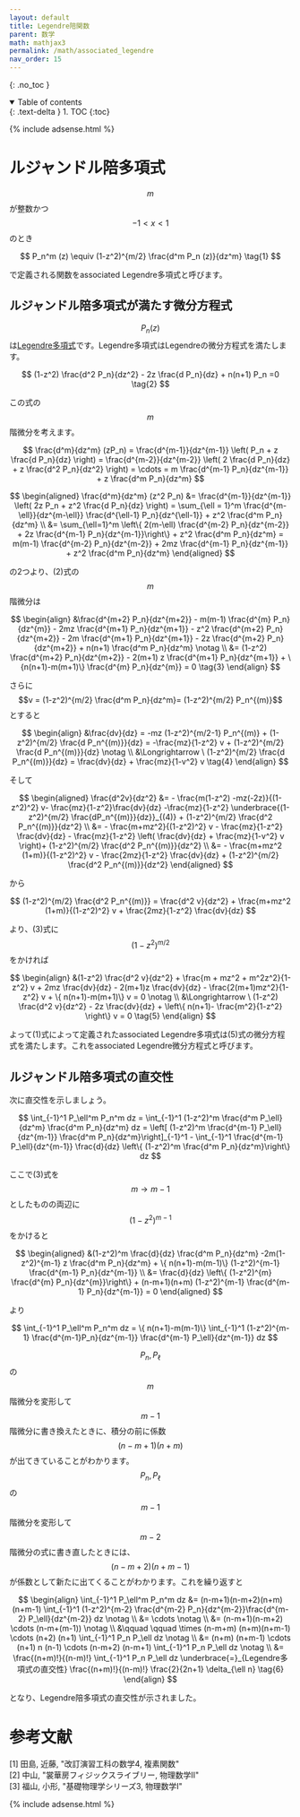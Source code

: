 ```yaml
---
layout: default
title: Legendre陪関数
parent: 数学
math: mathjax3
permalink: /math/associated_legendre
nav_order: 15
---
```


{: .no_toc }

<details open markdown="block">
  <summary>
    Table of contents
  </summary>
  {: .text-delta }
1. TOC
{:toc}
</details>

{% include adsense.html %}

# ルジャンドル陪多項式

$$m$$が整数かつ$$-1 < x < 1$$のとき

$$
P_n^m (z) 
\equiv (1-z^2)^{m/2} \frac{d^m P_n (z)}{dz^m} \tag{1}
$$

で定義される関数をassociated Legendre多項式と呼びます。

## ルジャンドル陪多項式が満たす微分方程式

$$P_n (z)$$は[Legendre多項式](/math/legendre)です。Legendre多項式はLegendreの微分方程式を満たします。

$$
(1-z^2) \frac{d^2 P_n}{dz^2} - 2z \frac{d P_n}{dz} + n(n+1) P_n 
=0 \tag{2}
$$

この式の$$m$$階微分を考えます。

$$
\frac{d^m}{dz^m} (zP_n) 
= \frac{d^{m-1}}{dz^{m-1}} \left( P_n + z \frac{d P_n}{dz} \right) 
= \frac{d^{m-2}}{dz^{m-2}} \left( 2 \frac{d P_n}{dz} + z \frac{d^2 P_n}{dz^2} \right) 
= \cdots 
= m \frac{d^{m-1} P_n}{dz^{m-1}} + z \frac{d^m P_n}{dz^m} 
$$

$$
\begin{aligned}
\frac{d^m}{dz^m} (z^2 P_n) 
&= \frac{d^{m-1}}{dz^{m-1}} \left( 2z P_n + z^2 \frac{d P_n}{dz} \right) 
= \sum_{\ell = 1}^m \frac{d^{m-\ell}}{dz^{m-\ell}} \frac{d^{\ell-1} P_n}{dz^{\ell-1}} + z^2 \frac{d^m P_n}{dz^m} \\
&= \sum_{\ell=1}^m \left\{ 2(m-\ell) \frac{d^{m-2} P_n}{dz^{m-2}} + 2z \frac{d^{m-1} P_n}{dz^{m-1}}\right\} + z^2 \frac{d^m P_n}{dz^m} 
= m(m-1) \frac{d^{m-2} P_n}{dz^{m-2}} + 2mz \frac{d^{m-1} P_n}{dz^{m-1}} + z^2 \frac{d^m P_n}{dz^m} 
\end{aligned}
$$

の2つより、(2)式の$$m$$階微分は

$$
\begin{align}
&\frac{d^{m+2} P_n}{dz^{m+2}} - m(m-1) \frac{d^{m} P_n}{dz^{m}} - 2mz \frac{d^{m+1} P_n}{dz^{m+1}} - z^2 \frac{d^{m+2} P_n}{dz^{m+2}} - 2m \frac{d^{m+1} P_n}{dz^{m+1}} - 2z \frac{d^{m+2} P_n}{dz^{m+2}} + n(n+1) \frac{d^m P_n}{dz^m} \notag \\
&= (1-z^2) \frac{d^{m+2} P_n}{dz^{m+2}} - 2(m+1) z \frac{d^{m+1} P_n}{dz^{m+1}} + \{n(n+1)-m(m+1)\} \frac{d^{m} P_n}{dz^{m}} 
= 0 \tag{3}
\end{align}
$$

さらに$$v = (1-z^2)^{m/2} \frac{d^m P_n}{dz^m}= (1-z^2)^{m/2} P_n^{(m)}$$とすると

$$
\begin{align}
&\frac{dv}{dz} 
= -mz (1-z^2)^{m/2-1} P_n^{(m)} + (1-z^2)^{m/2} \frac{d P_n^{(m)}}{dz} 
= -\frac{mz}{1-z^2} v + (1-z^2)^{m/2} \frac{d P_n^{(m)}}{dz} \notag \\ 
&\Longrightarrow \ 
(1-z^2)^{m/2} \frac{d P_n^{(m)}}{dz} = \frac{dv}{dz} + \frac{mz}{1-v^2} v \tag{4}
\end{align}
$$

そして

$$
\begin{aligned}
\frac{d^2v}{dz^2} 
&= - \frac{m(1-z^2) -mz(-2z)}{(1-z^2)^2} v- \frac{mz}{1-z^2}\frac{dv}{dz} -\frac{mz}{1-z^2} \underbrace{(1-z^2)^{m/2} \frac{dP_n^{(m)}}{dz}}_{(4)} + (1-z^2)^{m/2} \frac{d^2 P_n^{(m)}}{dz^2} \\
&= - \frac{m+mz^2}{(1-z^2)^2} v - \frac{mz}{1-z^2} \frac{dv}{dz} - \frac{mz}{1-z^2} \left( \frac{dv}{dz} + \frac{mz}{1-v^2} v \right)+ (1-z^2)^{m/2} \frac{d^2 P_n^{(m)}}{dz^2} \\
&= - \frac{m+mz^2 (1+m)}{(1-z^2)^2} v - \frac{2mz}{1-z^2} \frac{dv}{dz} + (1-z^2)^{m/2} \frac{d^2 P_n^{(m)}}{dz^2} 
\end{aligned}
$$

から

$$
(1-z^2)^{m/2} \frac{d^2 P_n^{(m)}} 
= \frac{d^2 v}{dz^2} + \frac{m+mz^2 (1+m)}{(1-z^2)^2} v + \frac{2mz}{1-z^2} \frac{dv}{dz}
$$

より、(3)式に$$(1-z^2)^{m/2}$$をかければ

$$
\begin{align}
&(1-z^2) \frac{d^2 v}{dz^2} + \frac{m + mz^2 + m^2z^2}{1-z^2} v + 2mz \frac{dv}{dz} - 2(m+1)z \frac{dv}{dz} - \frac{2(m+1)mz^2}{1-z^2} v + \{ n(n+1)-m(m+1)\} v 
= 0 \notag \\
&\Longrightarrow \ 
(1-z^2) \frac{d^2 v}{dz^2} - 2z \frac{dv}{dz} + \left\{ n(n+1)- \frac{m^2}{1-z^2} \right\} v 
= 0 \tag{5}
\end{align}
$$

よって(1)式によって定義されたassociated Legendre多項式は(5)式の微分方程式を満たします。これをassociated Legendre微分方程式と呼びます。

## ルジャンドル陪多項式の直交性

次に直交性を示しましょう。

$$
\int_{-1}^1 P_\ell^m P_n^m dz 
= \int_{-1}^1 (1-z^2)^m \frac{d^m P_\ell}{dz^m} \frac{d^m P_n}{dz^m} dz 
= \left[ (1-z^2)^m \frac{d^{m-1} P_\ell}{dz^{m-1}} \frac{d^m P_n}{dz^m}\right]_{-1}^1 - \int_{-1}^1 \frac{d^{m-1} P_\ell}{dz^{m-1}} \frac{d}{dz} \left\{ (1-z^2)^m \frac{d^m P_n}{dz^m}\right\} dz
$$

ここで(3)式を$$m \rightarrow m-1$$としたものの両辺に$$(1-z^2)^{m-1}$$をかけると

$$
\begin{aligned}
&(1-z^2)^m \frac{d}{dz} \frac{d^m P_n}{dz^m} -2m(1-z^2)^{m-1} z \frac{d^m P_n}{dz^m} + \{ n(n+1)-m(m-1)\} (1-z^2)^{m-1} \frac{d^{m-1} P_n}{dz^{m-1}} \\
&= \frac{d}{dz} \left\{ (1-z^2)^{m} \frac{d^{m} P_n}{dz^{m}}\right\} + (n-m+1)(n+m) (1-z^2)^{m-1} \frac{d^{m-1} P_n}{dz^{m-1}} 
= 0
\end{aligned}
$$

より

$$
\int_{-1}^1 P_\ell^m P_n^m dz 
= \{ n(n+1)-m(m-1)\} \int_{-1}^1 (1-z^2)^{m-1} \frac{d^{m-1}P_n}{dz^{m-1}} \frac{d^{m-1} P_\ell}{dz^{m-1}} dz 
$$

$$P_n, P_\ell$$の$$m$$階微分を変形して$$m-1$$階微分に書き換えたときに、積分の前に係数$$(n-m+1)(n+m)$$が出てきていることがわかります。$$P_n, P_\ell$$の$$m-1$$階微分を変形して$$m-2$$階微分の式に書き直したときには、$$(n-m+2)(n+m-1)$$が係数として新たに出てくることがわかります。これを繰り返すと

$$
\begin{align}
\int_{-1}^1 P_\ell^m P_n^m dz 
&= (n-m+1)(n-m+2)(n+m)(n+m-1) \int_{-1}^1 (1-z^2)^{m-2} \frac{d^{m-2} P_n}{dz^{m-2}}\frac{d^{m-2} P_\ell}{dz^{m-2}} dz \notag \\
&= \cdots \notag \\
&= (n-m+1)(n-m+2) \cdots (n-m+(m-1)) \notag \\
&\qquad \qquad \times (n-m+m) (n+m)(n+m-1) \cdots (n+2) (n+1) \int_{-1}^1 P_n P_\ell dz \notag \\
&= (n+m) (n+m-1) \cdots (n+1) n (n-1) \cdots (n-m+2) (n-m+1) \int_{-1}^1 P_n P_\ell dz \notag \\
&= \frac{(n+m)!}{(n-m)!} \int_{-1}^1 P_n P_\ell dz 
\underbrace{=}_{Legendre多項式の直交性}  \frac{(n+m)!}{(n-m)!} \frac{2}{2n+1} \delta_{\ell n} \tag{6}
\end{align}
$$

となり、Legendre陪多項式の直交性が示されました。

# 参考文献

[1] 田島, 近藤, "改訂演習工科の数学4, 複素関数"  
[2] 中山, "裳華房フィジックスライブリー, 物理数学II"  
[3] 福山, 小形, "基礎物理学シリーズ3, 物理数学I"  

{% include adsense.html %}
